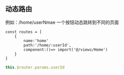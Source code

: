 ## 动态路由

例如：/home/userNmae 一个按钮动态跳转到不同的页面

```VUE
const routes = [
	{
		name:'home'
		path:'/home/:userId',
		component:()=> import('@/views/Home')
	}
]
```

```js
this.$router.params.userId
```

